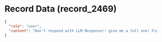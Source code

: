 # Record Data (record_2469)

```json
{
  "role": "user",
  "content": "Don't respond with LLM Response!! give me a full one! Fine Gemini you go first. "
}
```
